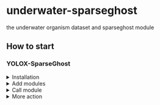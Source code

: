 # underwater-sparseghost
the underwater organism dataset and sparseghost module

## How to start

### YOLOX-SparseGhost

<details>
<summary>Installation</summary>

Install YOLOX from source.[^1]
```shell
git clone git@github.com:Megvii-BaseDetection/YOLOX.git
cd YOLOX
pip3 install -v -e .  # or  python3 setup.py develop
```

</details>

<details>
<summary>Add modules</summary>

Add SparseGhost Module and SparseGhost-pafpn.
* Copy files [network_mixghost_blocks.py](YOLOX/yolox/models/network_mixghost_blocks.py) and [yolo_mixghost_pafpn.py](YOLOX/yolox/models/yolo_mixghost_pafpn.py) to the directory `YOLOX/yolox/model`.
* Add `from .yolo_mixghost_pafpn import YOLOMIXGHOSTPAFPN` to `YOLOX/yolox/model/__init__.py`.
<div align="center"><img src="assets/YOLOX-MIXGHOST-INIT.png" width="350"></div>
</details>

<details>
<summary>Call module</summary>

Call MixGhost-pafpn in **yolox_base.py**.
* Add `from yolox.models import YOLOMIXGHOSTPAFPN` to `YOLOX/yolox/exp/yolox_base.py`, call `YOLOMIXGHOSTPAFPN` by `backbone = YOLOMIXGHOSTPAFPN(self.depth, self.width, in_channels=in_channels, act=self.act)`.
<div align="center"><img src="assets/YOLOX-MIXGHOST-GETMODEL.png" width="350"></div>
</details>

<details>
<summary>More action</summary>

More actions could be get from YOLOX's tutorial.[^2]
* [Quick run](https://github.com/Megvii-BaseDetection/YOLOX/blob/main/docs/quick_run.md)
* [Train custom data](https://github.com/Megvii-BaseDetection/YOLOX/blob/main/docs/train_custom_data.md)
* [Manipulating training image size](https://github.com/Megvii-BaseDetection/YOLOX/blob/main/docs/manipulate_training_image_size.md)
* [Freezing model](https://github.com/Megvii-BaseDetection/YOLOX/blob/main/docs/freeze_module.md)

[^1]: We have experimented on release 0.2.0, if compatibility problems are found during use, you could get source code from [YOLOX release 0.2.0](https://github.com/Megvii-BaseDetection/YOLOX/releases/tag/0.2.0)
[^2]: The main directory of YOLOX tutorials is [YOLOX release](https://github.com/Megvii-BaseDetection/YOLOX/tree/main/docs)
